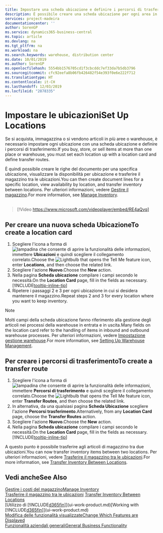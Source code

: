 ```yaml
---
title: Impostare una scheda ubicazione e definire i percorsi di trasferimento | Documenti Microsoft
description: È possibile creare una scheda ubicazione per ogni area in cui vengono immagazzinati gli articoli in magazzino, ad esempio warehouse o centro di distribuzione, per impostare percorsi per il trasferimento degli articoli tra le ubicazioni.
services: project-madeira
documentationcenter: ''
author: SorenGP
ms.service: dynamics365-business-central
ms.topic: article
ms.devlang: na
ms.tgt_pltfrm: na
ms.workload: na
ms.search.keywords: warehouse, distribution center
ms.date: 10/01/2019
ms.author: SorenGP
ms.openlocfilehash: 5554bb1576705cd1f3cbcddc7ef33da7b5db3796
ms.sourcegitcommit: cfc92eefa8b06fb426482f54e393f0e6e222f712
ms.translationtype: HT
ms.contentlocale: it-CH
ms.lasthandoff: 12/03/2019
ms.locfileid: "2878335"
---
```

# <a name="set-up-locations"></a><span data-ttu-id="edb01-103">Impostare le ubicazioni</span><span class="sxs-lookup"><span data-stu-id="edb01-103">Set Up Locations</span></span>
<span data-ttu-id="edb01-104">Se si acquista, immagazzina o si vendono articoli in più aree o warehouse, è necessario impostare ogni ubicazione con una scheda ubicazione e definire i percorsi di trasferimento.</span><span class="sxs-lookup"><span data-stu-id="edb01-104">If you buy, store, or sell items at more than one place or warehouse, you must set each location up with a location card and define transfer routes.</span></span>

<span data-ttu-id="edb01-105">È quindi possibile creare le righe del documento per una specifica ubicazione, visualizzare la disponibilità per ubicazione e trasferire il magazzino tra le ubicazioni.</span><span class="sxs-lookup"><span data-stu-id="edb01-105">You can then create document lines for a specific location, view availability by location, and transfer inventory between locations.</span></span> <span data-ttu-id="edb01-106">Per ulteriori informazioni, vedere [Gestire il magazzino](inventory-manage-inventory.md).</span><span class="sxs-lookup"><span data-stu-id="edb01-106">For more information, see [Manage Inventory](inventory-manage-inventory.md).</span></span>
<br><br>  
  
> [!Video https://www.microsoft.com/videoplayer/embed/RE4aQvq]

## <a name="to-create-a-location-card"></a><span data-ttu-id="edb01-107">Per creare una nuova scheda Ubicazione</span><span class="sxs-lookup"><span data-stu-id="edb01-107">To create a location card</span></span>
1. <span data-ttu-id="edb01-108">Scegliere l'icona a forma di ![lampadina che consente di aprire la funzionalità delle informazioni](media/ui-search/search_small.png "Informazioni sull'operazione che si desidera eseguire"), immettere **Ubicazioni** e quindi scegliere il collegamento correlato.</span><span class="sxs-lookup"><span data-stu-id="edb01-108">Choose the ![Lightbulb that opens the Tell Me feature](media/ui-search/search_small.png "Tell me what you want to do") icon, enter **Locations**, and then choose the related link.</span></span>
2. <span data-ttu-id="edb01-109">Scegliere l'azione **Nuovo**.</span><span class="sxs-lookup"><span data-stu-id="edb01-109">Choose the **New** action.</span></span>
3. <span data-ttu-id="edb01-110">Nella pagina **Scheda ubicazione** compilare i campi secondo le necessità.</span><span class="sxs-lookup"><span data-stu-id="edb01-110">On the **Location Card** page, fill in the fields as necessary.</span></span> [!INCLUDE[tooltip-inline-tip](includes/tooltip-inline-tip_md.md)]
4. <span data-ttu-id="edb01-111">Ripetere i passaggi 2 e 3 per ogni ubicazione in cui si desidera mantenere il magazzino.</span><span class="sxs-lookup"><span data-stu-id="edb01-111">Repeat steps 2 and 3 for every location where you want to keep inventory.</span></span>

> [!NOTE]  
> <span data-ttu-id="edb01-112">Molti campi della scheda ubicazione fanno riferimento alla gestione degli articoli nei processi della warehouse in entrata e in uscita.</span><span class="sxs-lookup"><span data-stu-id="edb01-112">Many fields on the location card refer to the handling of items in inbound and outbound warehouse processes.</span></span> <span data-ttu-id="edb01-113">Per ulteriori informazioni, vedere [Impostazione gestione warehouse](warehouse-setup-warehouse.md).</span><span class="sxs-lookup"><span data-stu-id="edb01-113">For more information, see [Setting Up Warehouse Management](warehouse-setup-warehouse.md).</span></span>

## <a name="to-create-a-transfer-route"></a><span data-ttu-id="edb01-114">Per creare i percorsi di trasferimento</span><span class="sxs-lookup"><span data-stu-id="edb01-114">To create a transfer route</span></span>
1. <span data-ttu-id="edb01-115">Scegliere l'icona a forma di ![lampadina che consente di aprire la funzionalità delle informazioni](media/ui-search/search_small.png "Informazioni sull'operazione che si desidera eseguire"), immettere **Percorsi di trasferimento** e quindi scegliere il collegamento correlato.</span><span class="sxs-lookup"><span data-stu-id="edb01-115">Choose the ![Lightbulb that opens the Tell Me feature](media/ui-search/search_small.png "Tell me what you want to do") icon, enter **Transfer Routes**, and then choose the related link.</span></span>
2. <span data-ttu-id="edb01-116">In alternativa, da una qualsiasi pagina **Scheda Ubicazione** scegliere l'azione **Percorsi trasferimento**.</span><span class="sxs-lookup"><span data-stu-id="edb01-116">Alternatively, from any **Location Card** page, choose the **Transfer Routes** action.</span></span>
3. <span data-ttu-id="edb01-117">Scegliere l'azione **Nuovo**.</span><span class="sxs-lookup"><span data-stu-id="edb01-117">Choose the **New** action.</span></span>
4. <span data-ttu-id="edb01-118">Nella pagina **Scheda ubicazione** compilare i campi secondo le necessità.</span><span class="sxs-lookup"><span data-stu-id="edb01-118">On the **Location Card** page, fill in the fields as necessary.</span></span> [!INCLUDE[tooltip-inline-tip](includes/tooltip-inline-tip_md.md)]

<span data-ttu-id="edb01-119">A questo punto è possibile trasferire agli articoli di magazzino tra due ubicazioni.</span><span class="sxs-lookup"><span data-stu-id="edb01-119">You can now transfer inventory items between two locations.</span></span> <span data-ttu-id="edb01-120">Per ulteriori informazioni, vedere [Trasferire il magazzino tra le ubicazioni](inventory-how-transfer-between-locations.md).</span><span class="sxs-lookup"><span data-stu-id="edb01-120">For more information, see [Transfer Inventory Between Locations](inventory-how-transfer-between-locations.md).</span></span>    

## <a name="see-also"></a><span data-ttu-id="edb01-121">Vedi anche</span><span class="sxs-lookup"><span data-stu-id="edb01-121">See Also</span></span>
[<span data-ttu-id="edb01-122">Gestire i costi del magazzino</span><span class="sxs-lookup"><span data-stu-id="edb01-122">Manage Inventory</span></span>](inventory-manage-inventory.md)  
<span data-ttu-id="edb01-123">[Trasferire il magazzino tra le ubicazioni](inventory-how-transfer-between-locations.md)  </span><span class="sxs-lookup"><span data-stu-id="edb01-123">[Transfer Inventory Between Locations](inventory-how-transfer-between-locations.md)  </span></span>  
<span data-ttu-id="edb01-124">[Utilizzo di [!INCLUDE[d365fin](includes/d365fin_md.md)]](ui-work-product.md)</span><span class="sxs-lookup"><span data-stu-id="edb01-124">[Working with [!INCLUDE[d365fin](includes/d365fin_md.md)]](ui-work-product.md)</span></span>  
[<span data-ttu-id="edb01-125">Modifica delle funzionalità visualizzate</span><span class="sxs-lookup"><span data-stu-id="edb01-125">Change Which Features are Displayed</span></span>](ui-experiences.md)  
[<span data-ttu-id="edb01-126">Funzionalità aziendali generali</span><span class="sxs-lookup"><span data-stu-id="edb01-126">General Business Functionality</span></span>](ui-across-business-areas.md)
